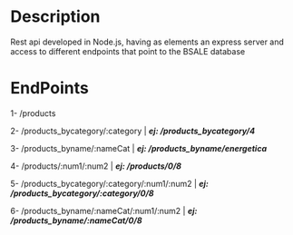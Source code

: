 # Description
Rest api developed in Node.js, having as elements an express server and access to different endpoints that point to the BSALE database

# EndPoints

1- /products

2- /products_bycategory/:category | ***ej: /products_bycategory/4***
    
3- /products_byname/:nameCat | ***ej: /products_byname/energetica***

4- /products/:num1/:num2 | ***ej: /products/0/8***
    
5- /products_bycategory/:category/:num1/:num2 | ***ej: /products_bycategory/:category/0/8***

6- /products_byname/:nameCat/:num1/:num2 | ***ej: /products_byname/:nameCat/0/8***
    

    

